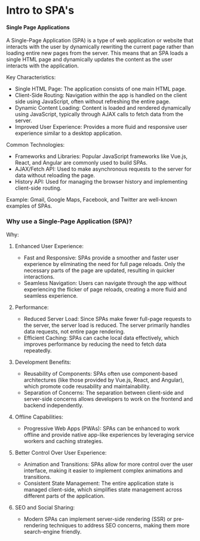 # Intro to SPA's

#### Single Page Applications

A Single-Page Application (SPA) is a type of web application or website that interacts with the user by dynamically rewriting the current page rather than loading entire new pages from the server. This means that an SPA loads a single HTML page and dynamically updates the content as the user interacts with the application.

Key Characteristics:

- Single HTML Page: The application consists of one main HTML page.
- Client-Side Routing: Navigation within the app is handled on the client side using JavaScript, often without refreshing the entire page.
- Dynamic Content Loading: Content is loaded and rendered dynamically using JavaScript, typically through AJAX calls to fetch data from the server.
- Improved User Experience: Provides a more fluid and responsive user experience similar to a desktop application.

Common Technologies:

- Frameworks and Libraries: Popular JavaScript frameworks like Vue.js, React, and Angular are commonly used to build SPAs.
- AJAX/Fetch API: Used to make asynchronous requests to the server for data without reloading the page.
- History API: Used for managing the browser history and implementing client-side routing.

Example: Gmail, Google Maps, Facebook, and Twitter are well-known examples of SPAs.

### Why use a Single-Page Application (SPA)?

Why:

1.  Enhanced User Experience:

    - Fast and Responsive: SPAs provide a smoother and faster user experience by eliminating the need for full page reloads. Only the necessary parts of the page are updated, resulting in quicker interactions.
    - Seamless Navigation: Users can navigate through the app without experiencing the flicker of page reloads, creating a more fluid and seamless experience.

2.  Performance:

    - Reduced Server Load: Since SPAs make fewer full-page requests to the server, the server load is reduced. The server primarily handles data requests, not entire page rendering.
    - Efficient Caching: SPAs can cache local data effectively, which improves performance by reducing the need to fetch data repeatedly.

3.  Development Benefits:

    - Reusability of Components: SPAs often use component-based architectures (like those provided by Vue.js, React, and Angular), which promote code reusability and maintainability.
    - Separation of Concerns: The separation between client-side and server-side concerns allows developers to work on the frontend and backend independently.

4.  Offline Capabilities:

    - Progressive Web Apps (PWAs): SPAs can be enhanced to work offline and provide native app-like experiences by leveraging service workers and caching strategies.

5.  Better Control Over User Experience:

    - Animation and Transitions: SPAs allow for more control over the user interface, making it easier to implement complex animations and transitions.
    - Consistent State Management: The entire application state is managed client-side, which simplifies state management across different parts of the application.

6.  SEO and Social Sharing:

    - Modern SPAs can implement server-side rendering (SSR) or pre-rendering techniques to address SEO concerns, making them more search-engine friendly.
